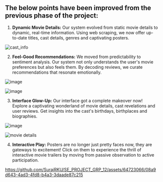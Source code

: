 ## The below points have been improved from the previous phase of the project:

1. **Dynamic Movie Details:** Our system evolved from static movie details to dynamic, real-time information. Using web scraping, we now offer up-to-date titles, cast details, genres and captivating posters.

 ![cast_info](https://github.com/SurajRKU/SE_PROJECT_GRP_12/assets/64723066/cf92c174-9b23-4787-9aaa-c5368fb3ab48)

2. **Feel-Good Recommendations:** We moved from predictability to sentiment analysis. Our system not only understands the user's movie preferences but also feels them. By decoding reviews, we curate recommendations that resonate emotionally.

![image](https://github.com/SurajRKU/SE_PROJECT_GRP_12/assets/64723066/b294a6e2-893e-41d9-86db-b0338cae5acb)

![image](https://github.com/SurajRKU/SE_PROJECT_GRP_12/assets/64723066/182aeb38-9b52-4720-802c-097c7ac1b217)

3. **Interface Glow-Up:** Our interface got a complete makeover now! Explore a captivating wonderland of movie details, cast revelations and user reviews. Get insights into the cast's birthdays, birthplaces and biographies.

![image](https://github.com/SurajRKU/SE_PROJECT_GRP_12/assets/64723066/6c265005-8297-40d6-b83f-4f8e75fd9605)

![movie details](https://github.com/SurajRKU/SE_PROJECT_GRP_12/assets/64723066/7a210290-f812-4fcc-93ee-73ff2381621e)

4. **Interactive Play:** Posters are no longer just pretty faces now, they are gateways to excitement! Click on them to experience the thrill of interactive movie trailers by moving from passive observation to active participation.

https://github.com/SurajRKU/SE_PROJECT_GRP_12/assets/64723066/08a9d643-4ad3-4fd8-b4a3-3daade87c215

